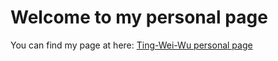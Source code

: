 # Welcome to my personal page

You can find my page at here: [Ting-Wei-Wu personal page](https://waynewu6250.github.io/)
